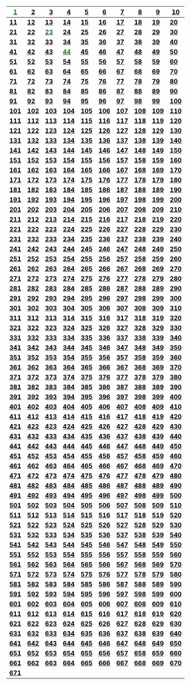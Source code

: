 | [<span style="color:green">**1**</span>](problems/ID001) | [<span style="color:black">**2**</span>](problems/ID002) | [<span style="color:black">**3**</span>](problems/ID003) | [<span style="color:black">**4**</span>](problems/ID004) | [<span style="color:black">**5**</span>](problems/ID005) | [<span style="color:black">**6**</span>](problems/ID006) | [<span style="color:black">**7**</span>](problems/ID007) | [<span style="color:black">**8**</span>](problems/ID008) | [<span style="color:black">**9**</span>](problems/ID009) | [<span style="color:black">**10**</span>](problems/ID010) 
|-|-|-|-|-|-|-|-|-|-
| [<span style="color:black">**11**</span>](problems/ID011) | [<span style="color:black">**12**</span>](problems/ID012) | [<span style="color:black">**13**</span>](problems/ID013) | [<span style="color:black">**14**</span>](problems/ID014) | [<span style="color:black">**15**</span>](problems/ID015) | [<span style="color:black">**16**</span>](problems/ID016) | [<span style="color:black">**17**</span>](problems/ID017) | [<span style="color:black">**18**</span>](problems/ID018) | [<span style="color:black">**19**</span>](problems/ID019) | [<span style="color:black">**20**</span>](problems/ID020) 
| [<span style="color:black">**21**</span>](problems/ID021) | [<span style="color:black">**22**</span>](problems/ID022) | [<span style="color:green">**23**</span>](problems/ID023) | [<span style="color:black">**24**</span>](problems/ID024) | [<span style="color:black">**25**</span>](problems/ID025) | [<span style="color:black">**26**</span>](problems/ID026) | [<span style="color:black">**27**</span>](problems/ID027) | [<span style="color:black">**28**</span>](problems/ID028) | [<span style="color:black">**29**</span>](problems/ID029) | [<span style="color:black">**30**</span>](problems/ID030) 
| [<span style="color:black">**31**</span>](problems/ID031) | [<span style="color:black">**32**</span>](problems/ID032) | [<span style="color:black">**33**</span>](problems/ID033) | [<span style="color:black">**34**</span>](problems/ID034) | [<span style="color:black">**35**</span>](problems/ID035) | [<span style="color:black">**36**</span>](problems/ID036) | [<span style="color:black">**37**</span>](problems/ID037) | [<span style="color:black">**38**</span>](problems/ID038) | [<span style="color:black">**39**</span>](problems/ID039) | [<span style="color:black">**40**</span>](problems/ID040) 
| [<span style="color:black">**41**</span>](problems/ID041) | [<span style="color:black">**42**</span>](problems/ID042) | [<span style="color:black">**43**</span>](problems/ID043) | [<span style="color:green">**44**</span>](problems/ID044) | [<span style="color:black">**45**</span>](problems/ID045) | [<span style="color:black">**46**</span>](problems/ID046) | [<span style="color:black">**47**</span>](problems/ID047) | [<span style="color:black">**48**</span>](problems/ID048) | [<span style="color:black">**49**</span>](problems/ID049) | [<span style="color:black">**50**</span>](problems/ID050) 
| [<span style="color:black">**51**</span>](problems/ID051) | [<span style="color:black">**52**</span>](problems/ID052) | [<span style="color:black">**53**</span>](problems/ID053) | [<span style="color:black">**54**</span>](problems/ID054) | [<span style="color:black">**55**</span>](problems/ID055) | [<span style="color:black">**56**</span>](problems/ID056) | [<span style="color:black">**57**</span>](problems/ID057) | [<span style="color:black">**58**</span>](problems/ID058) | [<span style="color:black">**59**</span>](problems/ID059) | [<span style="color:black">**60**</span>](problems/ID060) 
| [<span style="color:black">**61**</span>](problems/ID061) | [<span style="color:black">**62**</span>](problems/ID062) | [<span style="color:black">**63**</span>](problems/ID063) | [<span style="color:black">**64**</span>](problems/ID064) | [<span style="color:black">**65**</span>](problems/ID065) | [<span style="color:black">**66**</span>](problems/ID066) | [<span style="color:black">**67**</span>](problems/ID067) | [<span style="color:black">**68**</span>](problems/ID068) | [<span style="color:black">**69**</span>](problems/ID069) | [<span style="color:black">**70**</span>](problems/ID070) 
| [<span style="color:black">**71**</span>](problems/ID071) | [<span style="color:black">**72**</span>](problems/ID072) | [<span style="color:black">**73**</span>](problems/ID073) | [<span style="color:black">**74**</span>](problems/ID074) | [<span style="color:black">**75**</span>](problems/ID075) | [<span style="color:black">**76**</span>](problems/ID076) | [<span style="color:black">**77**</span>](problems/ID077) | [<span style="color:black">**78**</span>](problems/ID078) | [<span style="color:black">**79**</span>](problems/ID079) | [<span style="color:black">**80**</span>](problems/ID080) 
| [<span style="color:black">**81**</span>](problems/ID081) | [<span style="color:black">**82**</span>](problems/ID082) | [<span style="color:black">**83**</span>](problems/ID083) | [<span style="color:black">**84**</span>](problems/ID084) | [<span style="color:black">**85**</span>](problems/ID085) | [<span style="color:black">**86**</span>](problems/ID086) | [<span style="color:black">**87**</span>](problems/ID087) | [<span style="color:black">**88**</span>](problems/ID088) | [<span style="color:black">**89**</span>](problems/ID089) | [<span style="color:black">**90**</span>](problems/ID090) 
| [<span style="color:black">**91**</span>](problems/ID091) | [<span style="color:black">**92**</span>](problems/ID092) | [<span style="color:black">**93**</span>](problems/ID093) | [<span style="color:black">**94**</span>](problems/ID094) | [<span style="color:black">**95**</span>](problems/ID095) | [<span style="color:black">**96**</span>](problems/ID096) | [<span style="color:black">**97**</span>](problems/ID097) | [<span style="color:black">**98**</span>](problems/ID098) | [<span style="color:black">**99**</span>](problems/ID099) | [<span style="color:black">**100**</span>](problems/ID100) 
| [<span style="color:black">**101**</span>](problems/ID101) | [<span style="color:black">**102**</span>](problems/ID102) | [<span style="color:black">**103**</span>](problems/ID103) | [<span style="color:black">**104**</span>](problems/ID104) | [<span style="color:black">**105**</span>](problems/ID105) | [<span style="color:black">**106**</span>](problems/ID106) | [<span style="color:black">**107**</span>](problems/ID107) | [<span style="color:black">**108**</span>](problems/ID108) | [<span style="color:black">**109**</span>](problems/ID109) | [<span style="color:black">**110**</span>](problems/ID110) 
| [<span style="color:black">**111**</span>](problems/ID111) | [<span style="color:black">**112**</span>](problems/ID112) | [<span style="color:black">**113**</span>](problems/ID113) | [<span style="color:black">**114**</span>](problems/ID114) | [<span style="color:black">**115**</span>](problems/ID115) | [<span style="color:black">**116**</span>](problems/ID116) | [<span style="color:black">**117**</span>](problems/ID117) | [<span style="color:black">**118**</span>](problems/ID118) | [<span style="color:black">**119**</span>](problems/ID119) | [<span style="color:black">**120**</span>](problems/ID120) 
| [<span style="color:black">**121**</span>](problems/ID121) | [<span style="color:black">**122**</span>](problems/ID122) | [<span style="color:black">**123**</span>](problems/ID123) | [<span style="color:black">**124**</span>](problems/ID124) | [<span style="color:black">**125**</span>](problems/ID125) | [<span style="color:black">**126**</span>](problems/ID126) | [<span style="color:black">**127**</span>](problems/ID127) | [<span style="color:black">**128**</span>](problems/ID128) | [<span style="color:black">**129**</span>](problems/ID129) | [<span style="color:black">**130**</span>](problems/ID130) 
| [<span style="color:black">**131**</span>](problems/ID131) | [<span style="color:black">**132**</span>](problems/ID132) | [<span style="color:black">**133**</span>](problems/ID133) | [<span style="color:black">**134**</span>](problems/ID134) | [<span style="color:black">**135**</span>](problems/ID135) | [<span style="color:black">**136**</span>](problems/ID136) | [<span style="color:black">**137**</span>](problems/ID137) | [<span style="color:black">**138**</span>](problems/ID138) | [<span style="color:black">**139**</span>](problems/ID139) | [<span style="color:black">**140**</span>](problems/ID140) 
| [<span style="color:black">**141**</span>](problems/ID141) | [<span style="color:black">**142**</span>](problems/ID142) | [<span style="color:black">**143**</span>](problems/ID143) | [<span style="color:black">**144**</span>](problems/ID144) | [<span style="color:black">**145**</span>](problems/ID145) | [<span style="color:black">**146**</span>](problems/ID146) | [<span style="color:black">**147**</span>](problems/ID147) | [<span style="color:black">**148**</span>](problems/ID148) | [<span style="color:black">**149**</span>](problems/ID149) | [<span style="color:black">**150**</span>](problems/ID150) 
| [<span style="color:black">**151**</span>](problems/ID151) | [<span style="color:black">**152**</span>](problems/ID152) | [<span style="color:black">**153**</span>](problems/ID153) | [<span style="color:black">**154**</span>](problems/ID154) | [<span style="color:black">**155**</span>](problems/ID155) | [<span style="color:black">**156**</span>](problems/ID156) | [<span style="color:black">**157**</span>](problems/ID157) | [<span style="color:black">**158**</span>](problems/ID158) | [<span style="color:black">**159**</span>](problems/ID159) | [<span style="color:black">**160**</span>](problems/ID160) 
| [<span style="color:black">**161**</span>](problems/ID161) | [<span style="color:black">**162**</span>](problems/ID162) | [<span style="color:black">**163**</span>](problems/ID163) | [<span style="color:black">**164**</span>](problems/ID164) | [<span style="color:black">**165**</span>](problems/ID165) | [<span style="color:black">**166**</span>](problems/ID166) | [<span style="color:black">**167**</span>](problems/ID167) | [<span style="color:black">**168**</span>](problems/ID168) | [<span style="color:black">**169**</span>](problems/ID169) | [<span style="color:black">**170**</span>](problems/ID170) 
| [<span style="color:black">**171**</span>](problems/ID171) | [<span style="color:black">**172**</span>](problems/ID172) | [<span style="color:black">**173**</span>](problems/ID173) | [<span style="color:black">**174**</span>](problems/ID174) | [<span style="color:black">**175**</span>](problems/ID175) | [<span style="color:black">**176**</span>](problems/ID176) | [<span style="color:black">**177**</span>](problems/ID177) | [<span style="color:black">**178**</span>](problems/ID178) | [<span style="color:black">**179**</span>](problems/ID179) | [<span style="color:black">**180**</span>](problems/ID180) 
| [<span style="color:black">**181**</span>](problems/ID181) | [<span style="color:black">**182**</span>](problems/ID182) | [<span style="color:black">**183**</span>](problems/ID183) | [<span style="color:black">**184**</span>](problems/ID184) | [<span style="color:black">**185**</span>](problems/ID185) | [<span style="color:black">**186**</span>](problems/ID186) | [<span style="color:black">**187**</span>](problems/ID187) | [<span style="color:black">**188**</span>](problems/ID188) | [<span style="color:black">**189**</span>](problems/ID189) | [<span style="color:black">**190**</span>](problems/ID190) 
| [<span style="color:black">**191**</span>](problems/ID191) | [<span style="color:black">**192**</span>](problems/ID192) | [<span style="color:black">**193**</span>](problems/ID193) | [<span style="color:black">**194**</span>](problems/ID194) | [<span style="color:black">**195**</span>](problems/ID195) | [<span style="color:black">**196**</span>](problems/ID196) | [<span style="color:black">**197**</span>](problems/ID197) | [<span style="color:black">**198**</span>](problems/ID198) | [<span style="color:black">**199**</span>](problems/ID199) | [<span style="color:black">**200**</span>](problems/ID200) 
| [<span style="color:black">**201**</span>](problems/ID201) | [<span style="color:black">**202**</span>](problems/ID202) | [<span style="color:black">**203**</span>](problems/ID203) | [<span style="color:black">**204**</span>](problems/ID204) | [<span style="color:black">**205**</span>](problems/ID205) | [<span style="color:black">**206**</span>](problems/ID206) | [<span style="color:black">**207**</span>](problems/ID207) | [<span style="color:black">**208**</span>](problems/ID208) | [<span style="color:black">**209**</span>](problems/ID209) | [<span style="color:black">**210**</span>](problems/ID210) 
| [<span style="color:black">**211**</span>](problems/ID211) | [<span style="color:black">**212**</span>](problems/ID212) | [<span style="color:black">**213**</span>](problems/ID213) | [<span style="color:black">**214**</span>](problems/ID214) | [<span style="color:black">**215**</span>](problems/ID215) | [<span style="color:black">**216**</span>](problems/ID216) | [<span style="color:black">**217**</span>](problems/ID217) | [<span style="color:black">**218**</span>](problems/ID218) | [<span style="color:black">**219**</span>](problems/ID219) | [<span style="color:black">**220**</span>](problems/ID220) 
| [<span style="color:black">**221**</span>](problems/ID221) | [<span style="color:black">**222**</span>](problems/ID222) | [<span style="color:black">**223**</span>](problems/ID223) | [<span style="color:black">**224**</span>](problems/ID224) | [<span style="color:black">**225**</span>](problems/ID225) | [<span style="color:black">**226**</span>](problems/ID226) | [<span style="color:black">**227**</span>](problems/ID227) | [<span style="color:black">**228**</span>](problems/ID228) | [<span style="color:black">**229**</span>](problems/ID229) | [<span style="color:black">**230**</span>](problems/ID230) 
| [<span style="color:black">**231**</span>](problems/ID231) | [<span style="color:black">**232**</span>](problems/ID232) | [<span style="color:black">**233**</span>](problems/ID233) | [<span style="color:black">**234**</span>](problems/ID234) | [<span style="color:black">**235**</span>](problems/ID235) | [<span style="color:black">**236**</span>](problems/ID236) | [<span style="color:black">**237**</span>](problems/ID237) | [<span style="color:black">**238**</span>](problems/ID238) | [<span style="color:black">**239**</span>](problems/ID239) | [<span style="color:black">**240**</span>](problems/ID240) 
| [<span style="color:black">**241**</span>](problems/ID241) | [<span style="color:black">**242**</span>](problems/ID242) | [<span style="color:black">**243**</span>](problems/ID243) | [<span style="color:black">**244**</span>](problems/ID244) | [<span style="color:black">**245**</span>](problems/ID245) | [<span style="color:black">**246**</span>](problems/ID246) | [<span style="color:black">**247**</span>](problems/ID247) | [<span style="color:black">**248**</span>](problems/ID248) | [<span style="color:black">**249**</span>](problems/ID249) | [<span style="color:black">**250**</span>](problems/ID250) 
| [<span style="color:black">**251**</span>](problems/ID251) | [<span style="color:black">**252**</span>](problems/ID252) | [<span style="color:black">**253**</span>](problems/ID253) | [<span style="color:black">**254**</span>](problems/ID254) | [<span style="color:black">**255**</span>](problems/ID255) | [<span style="color:black">**256**</span>](problems/ID256) | [<span style="color:black">**257**</span>](problems/ID257) | [<span style="color:black">**258**</span>](problems/ID258) | [<span style="color:black">**259**</span>](problems/ID259) | [<span style="color:black">**260**</span>](problems/ID260) 
| [<span style="color:black">**261**</span>](problems/ID261) | [<span style="color:black">**262**</span>](problems/ID262) | [<span style="color:black">**263**</span>](problems/ID263) | [<span style="color:black">**264**</span>](problems/ID264) | [<span style="color:black">**265**</span>](problems/ID265) | [<span style="color:black">**266**</span>](problems/ID266) | [<span style="color:black">**267**</span>](problems/ID267) | [<span style="color:black">**268**</span>](problems/ID268) | [<span style="color:black">**269**</span>](problems/ID269) | [<span style="color:black">**270**</span>](problems/ID270) 
| [<span style="color:black">**271**</span>](problems/ID271) | [<span style="color:black">**272**</span>](problems/ID272) | [<span style="color:black">**273**</span>](problems/ID273) | [<span style="color:black">**274**</span>](problems/ID274) | [<span style="color:black">**275**</span>](problems/ID275) | [<span style="color:black">**276**</span>](problems/ID276) | [<span style="color:black">**277**</span>](problems/ID277) | [<span style="color:black">**278**</span>](problems/ID278) | [<span style="color:black">**279**</span>](problems/ID279) | [<span style="color:black">**280**</span>](problems/ID280) 
| [<span style="color:black">**281**</span>](problems/ID281) | [<span style="color:black">**282**</span>](problems/ID282) | [<span style="color:black">**283**</span>](problems/ID283) | [<span style="color:black">**284**</span>](problems/ID284) | [<span style="color:black">**285**</span>](problems/ID285) | [<span style="color:black">**286**</span>](problems/ID286) | [<span style="color:black">**287**</span>](problems/ID287) | [<span style="color:black">**288**</span>](problems/ID288) | [<span style="color:black">**289**</span>](problems/ID289) | [<span style="color:black">**290**</span>](problems/ID290) 
| [<span style="color:black">**291**</span>](problems/ID291) | [<span style="color:black">**292**</span>](problems/ID292) | [<span style="color:black">**293**</span>](problems/ID293) | [<span style="color:black">**294**</span>](problems/ID294) | [<span style="color:black">**295**</span>](problems/ID295) | [<span style="color:black">**296**</span>](problems/ID296) | [<span style="color:black">**297**</span>](problems/ID297) | [<span style="color:black">**298**</span>](problems/ID298) | [<span style="color:black">**299**</span>](problems/ID299) | [<span style="color:black">**300**</span>](problems/ID300) 
| [<span style="color:black">**301**</span>](problems/ID301) | [<span style="color:black">**302**</span>](problems/ID302) | [<span style="color:black">**303**</span>](problems/ID303) | [<span style="color:black">**304**</span>](problems/ID304) | [<span style="color:black">**305**</span>](problems/ID305) | [<span style="color:black">**306**</span>](problems/ID306) | [<span style="color:black">**307**</span>](problems/ID307) | [<span style="color:black">**308**</span>](problems/ID308) | [<span style="color:black">**309**</span>](problems/ID309) | [<span style="color:black">**310**</span>](problems/ID310) 
| [<span style="color:black">**311**</span>](problems/ID311) | [<span style="color:black">**312**</span>](problems/ID312) | [<span style="color:black">**313**</span>](problems/ID313) | [<span style="color:black">**314**</span>](problems/ID314) | [<span style="color:black">**315**</span>](problems/ID315) | [<span style="color:black">**316**</span>](problems/ID316) | [<span style="color:black">**317**</span>](problems/ID317) | [<span style="color:black">**318**</span>](problems/ID318) | [<span style="color:black">**319**</span>](problems/ID319) | [<span style="color:black">**320**</span>](problems/ID320) 
| [<span style="color:black">**321**</span>](problems/ID321) | [<span style="color:black">**322**</span>](problems/ID322) | [<span style="color:black">**323**</span>](problems/ID323) | [<span style="color:black">**324**</span>](problems/ID324) | [<span style="color:black">**325**</span>](problems/ID325) | [<span style="color:black">**326**</span>](problems/ID326) | [<span style="color:black">**327**</span>](problems/ID327) | [<span style="color:black">**328**</span>](problems/ID328) | [<span style="color:black">**329**</span>](problems/ID329) | [<span style="color:black">**330**</span>](problems/ID330) 
| [<span style="color:black">**331**</span>](problems/ID331) | [<span style="color:black">**332**</span>](problems/ID332) | [<span style="color:black">**333**</span>](problems/ID333) | [<span style="color:black">**334**</span>](problems/ID334) | [<span style="color:black">**335**</span>](problems/ID335) | [<span style="color:black">**336**</span>](problems/ID336) | [<span style="color:black">**337**</span>](problems/ID337) | [<span style="color:black">**338**</span>](problems/ID338) | [<span style="color:black">**339**</span>](problems/ID339) | [<span style="color:black">**340**</span>](problems/ID340) 
| [<span style="color:black">**341**</span>](problems/ID341) | [<span style="color:black">**342**</span>](problems/ID342) | [<span style="color:black">**343**</span>](problems/ID343) | [<span style="color:black">**344**</span>](problems/ID344) | [<span style="color:black">**345**</span>](problems/ID345) | [<span style="color:black">**346**</span>](problems/ID346) | [<span style="color:black">**347**</span>](problems/ID347) | [<span style="color:black">**348**</span>](problems/ID348) | [<span style="color:black">**349**</span>](problems/ID349) | [<span style="color:black">**350**</span>](problems/ID350) 
| [<span style="color:black">**351**</span>](problems/ID351) | [<span style="color:black">**352**</span>](problems/ID352) | [<span style="color:black">**353**</span>](problems/ID353) | [<span style="color:black">**354**</span>](problems/ID354) | [<span style="color:black">**355**</span>](problems/ID355) | [<span style="color:black">**356**</span>](problems/ID356) | [<span style="color:black">**357**</span>](problems/ID357) | [<span style="color:black">**358**</span>](problems/ID358) | [<span style="color:black">**359**</span>](problems/ID359) | [<span style="color:black">**360**</span>](problems/ID360) 
| [<span style="color:black">**361**</span>](problems/ID361) | [<span style="color:black">**362**</span>](problems/ID362) | [<span style="color:black">**363**</span>](problems/ID363) | [<span style="color:black">**364**</span>](problems/ID364) | [<span style="color:black">**365**</span>](problems/ID365) | [<span style="color:black">**366**</span>](problems/ID366) | [<span style="color:black">**367**</span>](problems/ID367) | [<span style="color:black">**368**</span>](problems/ID368) | [<span style="color:black">**369**</span>](problems/ID369) | [<span style="color:black">**370**</span>](problems/ID370) 
| [<span style="color:black">**371**</span>](problems/ID371) | [<span style="color:black">**372**</span>](problems/ID372) | [<span style="color:black">**373**</span>](problems/ID373) | [<span style="color:black">**374**</span>](problems/ID374) | [<span style="color:black">**375**</span>](problems/ID375) | [<span style="color:black">**376**</span>](problems/ID376) | [<span style="color:black">**377**</span>](problems/ID377) | [<span style="color:black">**378**</span>](problems/ID378) | [<span style="color:black">**379**</span>](problems/ID379) | [<span style="color:black">**380**</span>](problems/ID380) 
| [<span style="color:black">**381**</span>](problems/ID381) | [<span style="color:black">**382**</span>](problems/ID382) | [<span style="color:black">**383**</span>](problems/ID383) | [<span style="color:black">**384**</span>](problems/ID384) | [<span style="color:black">**385**</span>](problems/ID385) | [<span style="color:black">**386**</span>](problems/ID386) | [<span style="color:black">**387**</span>](problems/ID387) | [<span style="color:black">**388**</span>](problems/ID388) | [<span style="color:black">**389**</span>](problems/ID389) | [<span style="color:black">**390**</span>](problems/ID390) 
| [<span style="color:black">**391**</span>](problems/ID391) | [<span style="color:black">**392**</span>](problems/ID392) | [<span style="color:black">**393**</span>](problems/ID393) | [<span style="color:black">**394**</span>](problems/ID394) | [<span style="color:black">**395**</span>](problems/ID395) | [<span style="color:black">**396**</span>](problems/ID396) | [<span style="color:black">**397**</span>](problems/ID397) | [<span style="color:black">**398**</span>](problems/ID398) | [<span style="color:black">**399**</span>](problems/ID399) | [<span style="color:black">**400**</span>](problems/ID400) 
| [<span style="color:black">**401**</span>](problems/ID401) | [<span style="color:black">**402**</span>](problems/ID402) | [<span style="color:black">**403**</span>](problems/ID403) | [<span style="color:black">**404**</span>](problems/ID404) | [<span style="color:black">**405**</span>](problems/ID405) | [<span style="color:black">**406**</span>](problems/ID406) | [<span style="color:black">**407**</span>](problems/ID407) | [<span style="color:black">**408**</span>](problems/ID408) | [<span style="color:black">**409**</span>](problems/ID409) | [<span style="color:black">**410**</span>](problems/ID410) 
| [<span style="color:black">**411**</span>](problems/ID411) | [<span style="color:black">**412**</span>](problems/ID412) | [<span style="color:black">**413**</span>](problems/ID413) | [<span style="color:black">**414**</span>](problems/ID414) | [<span style="color:black">**415**</span>](problems/ID415) | [<span style="color:black">**416**</span>](problems/ID416) | [<span style="color:black">**417**</span>](problems/ID417) | [<span style="color:black">**418**</span>](problems/ID418) | [<span style="color:black">**419**</span>](problems/ID419) | [<span style="color:black">**420**</span>](problems/ID420) 
| [<span style="color:black">**421**</span>](problems/ID421) | [<span style="color:black">**422**</span>](problems/ID422) | [<span style="color:black">**423**</span>](problems/ID423) | [<span style="color:black">**424**</span>](problems/ID424) | [<span style="color:black">**425**</span>](problems/ID425) | [<span style="color:black">**426**</span>](problems/ID426) | [<span style="color:black">**427**</span>](problems/ID427) | [<span style="color:black">**428**</span>](problems/ID428) | [<span style="color:black">**429**</span>](problems/ID429) | [<span style="color:black">**430**</span>](problems/ID430) 
| [<span style="color:black">**431**</span>](problems/ID431) | [<span style="color:black">**432**</span>](problems/ID432) | [<span style="color:black">**433**</span>](problems/ID433) | [<span style="color:black">**434**</span>](problems/ID434) | [<span style="color:black">**435**</span>](problems/ID435) | [<span style="color:black">**436**</span>](problems/ID436) | [<span style="color:black">**437**</span>](problems/ID437) | [<span style="color:black">**438**</span>](problems/ID438) | [<span style="color:black">**439**</span>](problems/ID439) | [<span style="color:black">**440**</span>](problems/ID440) 
| [<span style="color:black">**441**</span>](problems/ID441) | [<span style="color:black">**442**</span>](problems/ID442) | [<span style="color:black">**443**</span>](problems/ID443) | [<span style="color:black">**444**</span>](problems/ID444) | [<span style="color:black">**445**</span>](problems/ID445) | [<span style="color:black">**446**</span>](problems/ID446) | [<span style="color:black">**447**</span>](problems/ID447) | [<span style="color:black">**448**</span>](problems/ID448) | [<span style="color:black">**449**</span>](problems/ID449) | [<span style="color:black">**450**</span>](problems/ID450) 
| [<span style="color:black">**451**</span>](problems/ID451) | [<span style="color:black">**452**</span>](problems/ID452) | [<span style="color:black">**453**</span>](problems/ID453) | [<span style="color:black">**454**</span>](problems/ID454) | [<span style="color:black">**455**</span>](problems/ID455) | [<span style="color:black">**456**</span>](problems/ID456) | [<span style="color:black">**457**</span>](problems/ID457) | [<span style="color:black">**458**</span>](problems/ID458) | [<span style="color:black">**459**</span>](problems/ID459) | [<span style="color:black">**460**</span>](problems/ID460) 
| [<span style="color:black">**461**</span>](problems/ID461) | [<span style="color:black">**462**</span>](problems/ID462) | [<span style="color:black">**463**</span>](problems/ID463) | [<span style="color:black">**464**</span>](problems/ID464) | [<span style="color:black">**465**</span>](problems/ID465) | [<span style="color:black">**466**</span>](problems/ID466) | [<span style="color:black">**467**</span>](problems/ID467) | [<span style="color:black">**468**</span>](problems/ID468) | [<span style="color:black">**469**</span>](problems/ID469) | [<span style="color:black">**470**</span>](problems/ID470) 
| [<span style="color:black">**471**</span>](problems/ID471) | [<span style="color:black">**472**</span>](problems/ID472) | [<span style="color:black">**473**</span>](problems/ID473) | [<span style="color:black">**474**</span>](problems/ID474) | [<span style="color:black">**475**</span>](problems/ID475) | [<span style="color:black">**476**</span>](problems/ID476) | [<span style="color:black">**477**</span>](problems/ID477) | [<span style="color:black">**478**</span>](problems/ID478) | [<span style="color:black">**479**</span>](problems/ID479) | [<span style="color:black">**480**</span>](problems/ID480) 
| [<span style="color:black">**481**</span>](problems/ID481) | [<span style="color:black">**482**</span>](problems/ID482) | [<span style="color:black">**483**</span>](problems/ID483) | [<span style="color:black">**484**</span>](problems/ID484) | [<span style="color:black">**485**</span>](problems/ID485) | [<span style="color:black">**486**</span>](problems/ID486) | [<span style="color:black">**487**</span>](problems/ID487) | [<span style="color:black">**488**</span>](problems/ID488) | [<span style="color:black">**489**</span>](problems/ID489) | [<span style="color:black">**490**</span>](problems/ID490) 
| [<span style="color:black">**491**</span>](problems/ID491) | [<span style="color:black">**492**</span>](problems/ID492) | [<span style="color:black">**493**</span>](problems/ID493) | [<span style="color:black">**494**</span>](problems/ID494) | [<span style="color:black">**495**</span>](problems/ID495) | [<span style="color:black">**496**</span>](problems/ID496) | [<span style="color:black">**497**</span>](problems/ID497) | [<span style="color:black">**498**</span>](problems/ID498) | [<span style="color:black">**499**</span>](problems/ID499) | [<span style="color:black">**500**</span>](problems/ID500) 
| [<span style="color:black">**501**</span>](problems/ID501) | [<span style="color:black">**502**</span>](problems/ID502) | [<span style="color:black">**503**</span>](problems/ID503) | [<span style="color:black">**504**</span>](problems/ID504) | [<span style="color:black">**505**</span>](problems/ID505) | [<span style="color:black">**506**</span>](problems/ID506) | [<span style="color:black">**507**</span>](problems/ID507) | [<span style="color:black">**508**</span>](problems/ID508) | [<span style="color:black">**509**</span>](problems/ID509) | [<span style="color:black">**510**</span>](problems/ID510) 
| [<span style="color:black">**511**</span>](problems/ID511) | [<span style="color:black">**512**</span>](problems/ID512) | [<span style="color:black">**513**</span>](problems/ID513) | [<span style="color:black">**514**</span>](problems/ID514) | [<span style="color:black">**515**</span>](problems/ID515) | [<span style="color:black">**516**</span>](problems/ID516) | [<span style="color:black">**517**</span>](problems/ID517) | [<span style="color:black">**518**</span>](problems/ID518) | [<span style="color:black">**519**</span>](problems/ID519) | [<span style="color:black">**520**</span>](problems/ID520) 
| [<span style="color:black">**521**</span>](problems/ID521) | [<span style="color:black">**522**</span>](problems/ID522) | [<span style="color:black">**523**</span>](problems/ID523) | [<span style="color:black">**524**</span>](problems/ID524) | [<span style="color:black">**525**</span>](problems/ID525) | [<span style="color:black">**526**</span>](problems/ID526) | [<span style="color:black">**527**</span>](problems/ID527) | [<span style="color:black">**528**</span>](problems/ID528) | [<span style="color:black">**529**</span>](problems/ID529) | [<span style="color:black">**530**</span>](problems/ID530) 
| [<span style="color:black">**531**</span>](problems/ID531) | [<span style="color:black">**532**</span>](problems/ID532) | [<span style="color:black">**533**</span>](problems/ID533) | [<span style="color:black">**534**</span>](problems/ID534) | [<span style="color:black">**535**</span>](problems/ID535) | [<span style="color:black">**536**</span>](problems/ID536) | [<span style="color:black">**537**</span>](problems/ID537) | [<span style="color:black">**538**</span>](problems/ID538) | [<span style="color:black">**539**</span>](problems/ID539) | [<span style="color:black">**540**</span>](problems/ID540) 
| [<span style="color:black">**541**</span>](problems/ID541) | [<span style="color:black">**542**</span>](problems/ID542) | [<span style="color:black">**543**</span>](problems/ID543) | [<span style="color:black">**544**</span>](problems/ID544) | [<span style="color:black">**545**</span>](problems/ID545) | [<span style="color:black">**546**</span>](problems/ID546) | [<span style="color:black">**547**</span>](problems/ID547) | [<span style="color:black">**548**</span>](problems/ID548) | [<span style="color:black">**549**</span>](problems/ID549) | [<span style="color:black">**550**</span>](problems/ID550) 
| [<span style="color:black">**551**</span>](problems/ID551) | [<span style="color:black">**552**</span>](problems/ID552) | [<span style="color:black">**553**</span>](problems/ID553) | [<span style="color:black">**554**</span>](problems/ID554) | [<span style="color:black">**555**</span>](problems/ID555) | [<span style="color:black">**556**</span>](problems/ID556) | [<span style="color:black">**557**</span>](problems/ID557) | [<span style="color:black">**558**</span>](problems/ID558) | [<span style="color:black">**559**</span>](problems/ID559) | [<span style="color:black">**560**</span>](problems/ID560) 
| [<span style="color:black">**561**</span>](problems/ID561) | [<span style="color:black">**562**</span>](problems/ID562) | [<span style="color:black">**563**</span>](problems/ID563) | [<span style="color:black">**564**</span>](problems/ID564) | [<span style="color:black">**565**</span>](problems/ID565) | [<span style="color:black">**566**</span>](problems/ID566) | [<span style="color:black">**567**</span>](problems/ID567) | [<span style="color:black">**568**</span>](problems/ID568) | [<span style="color:black">**569**</span>](problems/ID569) | [<span style="color:black">**570**</span>](problems/ID570) 
| [<span style="color:black">**571**</span>](problems/ID571) | [<span style="color:black">**572**</span>](problems/ID572) | [<span style="color:black">**573**</span>](problems/ID573) | [<span style="color:black">**574**</span>](problems/ID574) | [<span style="color:black">**575**</span>](problems/ID575) | [<span style="color:black">**576**</span>](problems/ID576) | [<span style="color:black">**577**</span>](problems/ID577) | [<span style="color:black">**578**</span>](problems/ID578) | [<span style="color:black">**579**</span>](problems/ID579) | [<span style="color:black">**580**</span>](problems/ID580) 
| [<span style="color:black">**581**</span>](problems/ID581) | [<span style="color:black">**582**</span>](problems/ID582) | [<span style="color:black">**583**</span>](problems/ID583) | [<span style="color:black">**584**</span>](problems/ID584) | [<span style="color:black">**585**</span>](problems/ID585) | [<span style="color:black">**586**</span>](problems/ID586) | [<span style="color:black">**587**</span>](problems/ID587) | [<span style="color:black">**588**</span>](problems/ID588) | [<span style="color:black">**589**</span>](problems/ID589) | [<span style="color:black">**590**</span>](problems/ID590) 
| [<span style="color:black">**591**</span>](problems/ID591) | [<span style="color:black">**592**</span>](problems/ID592) | [<span style="color:black">**593**</span>](problems/ID593) | [<span style="color:black">**594**</span>](problems/ID594) | [<span style="color:black">**595**</span>](problems/ID595) | [<span style="color:black">**596**</span>](problems/ID596) | [<span style="color:black">**597**</span>](problems/ID597) | [<span style="color:black">**598**</span>](problems/ID598) | [<span style="color:black">**599**</span>](problems/ID599) | [<span style="color:black">**600**</span>](problems/ID600) 
| [<span style="color:black">**601**</span>](problems/ID601) | [<span style="color:black">**602**</span>](problems/ID602) | [<span style="color:black">**603**</span>](problems/ID603) | [<span style="color:black">**604**</span>](problems/ID604) | [<span style="color:black">**605**</span>](problems/ID605) | [<span style="color:black">**606**</span>](problems/ID606) | [<span style="color:black">**607**</span>](problems/ID607) | [<span style="color:black">**608**</span>](problems/ID608) | [<span style="color:black">**609**</span>](problems/ID609) | [<span style="color:black">**610**</span>](problems/ID610) 
| [<span style="color:black">**611**</span>](problems/ID611) | [<span style="color:black">**612**</span>](problems/ID612) | [<span style="color:black">**613**</span>](problems/ID613) | [<span style="color:black">**614**</span>](problems/ID614) | [<span style="color:black">**615**</span>](problems/ID615) | [<span style="color:black">**616**</span>](problems/ID616) | [<span style="color:black">**617**</span>](problems/ID617) | [<span style="color:black">**618**</span>](problems/ID618) | [<span style="color:black">**619**</span>](problems/ID619) | [<span style="color:black">**620**</span>](problems/ID620) 
| [<span style="color:black">**621**</span>](problems/ID621) | [<span style="color:black">**622**</span>](problems/ID622) | [<span style="color:black">**623**</span>](problems/ID623) | [<span style="color:black">**624**</span>](problems/ID624) | [<span style="color:black">**625**</span>](problems/ID625) | [<span style="color:black">**626**</span>](problems/ID626) | [<span style="color:black">**627**</span>](problems/ID627) | [<span style="color:black">**628**</span>](problems/ID628) | [<span style="color:black">**629**</span>](problems/ID629) | [<span style="color:black">**630**</span>](problems/ID630) 
| [<span style="color:black">**631**</span>](problems/ID631) | [<span style="color:black">**632**</span>](problems/ID632) | [<span style="color:black">**633**</span>](problems/ID633) | [<span style="color:black">**634**</span>](problems/ID634) | [<span style="color:black">**635**</span>](problems/ID635) | [<span style="color:black">**636**</span>](problems/ID636) | [<span style="color:black">**637**</span>](problems/ID637) | [<span style="color:black">**638**</span>](problems/ID638) | [<span style="color:black">**639**</span>](problems/ID639) | [<span style="color:black">**640**</span>](problems/ID640) 
| [<span style="color:black">**641**</span>](problems/ID641) | [<span style="color:black">**642**</span>](problems/ID642) | [<span style="color:black">**643**</span>](problems/ID643) | [<span style="color:black">**644**</span>](problems/ID644) | [<span style="color:black">**645**</span>](problems/ID645) | [<span style="color:black">**646**</span>](problems/ID646) | [<span style="color:black">**647**</span>](problems/ID647) | [<span style="color:black">**648**</span>](problems/ID648) | [<span style="color:black">**649**</span>](problems/ID649) | [<span style="color:black">**650**</span>](problems/ID650) 
| [<span style="color:black">**651**</span>](problems/ID651) | [<span style="color:black">**652**</span>](problems/ID652) | [<span style="color:black">**653**</span>](problems/ID653) | [<span style="color:black">**654**</span>](problems/ID654) | [<span style="color:black">**655**</span>](problems/ID655) | [<span style="color:black">**656**</span>](problems/ID656) | [<span style="color:black">**657**</span>](problems/ID657) | [<span style="color:black">**658**</span>](problems/ID658) | [<span style="color:black">**659**</span>](problems/ID659) | [<span style="color:black">**660**</span>](problems/ID660) 
| [<span style="color:black">**661**</span>](problems/ID661) | [<span style="color:black">**662**</span>](problems/ID662) | [<span style="color:black">**663**</span>](problems/ID663) | [<span style="color:black">**664**</span>](problems/ID664) | [<span style="color:black">**665**</span>](problems/ID665) | [<span style="color:black">**666**</span>](problems/ID666) | [<span style="color:black">**667**</span>](problems/ID667) | [<span style="color:black">**668**</span>](problems/ID668) | [<span style="color:black">**669**</span>](problems/ID669) | [<span style="color:black">**670**</span>](problems/ID670) 
| [<span style="color:black">**671**</span>](problems/ID671) 
